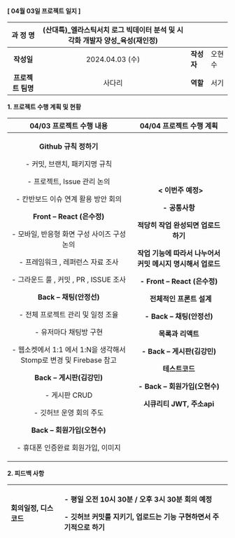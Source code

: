 ﻿**[ 04월 03일 프로젝트 일지 ]** 

|**과 정 명**|(산대특)\_엘라스틱서치 로그 빅데이터 분석 및 시각화 개발자 양성\_육성(재인정)|||
| :-: | :-: | :- | :- |
|**작성일**|2024\.04.03 (수)|**작성자**|오현수|
|**프로젝트 팀명**|사다리|**역할**|서기|

<a name="_heading=h.gjdgxs"></a>**1. 프로젝트 수행 계획 및 현황**

|**04/03 프로젝트 수행 내용**|**04/04 프로젝트 수행 계획**|
| :-: | :-: |
|<p>**Github 규칙 정하기** </p><p>- 커밋, 브랜치, 패키지명 규칙  </p><p>- 프로젝트, Issue 관리 논의 </p><p>- 칸반보드 이슈 연계 활용 방안 회의 </p><p></p><p>**Front – React (은수정)**</p><p>- 모바일, 반응형 화면 구성 사이즈 구성 논의</p><p>- 프레임워크 , 레퍼런스 자료 조사 </p><p>- 그라운드 룰 , 커밋 , PR , ISSUE 조사 </p><p></p><p>**Back – 채팅(안정선)**</p><p>- 전체 프로젝트 관리 및 일정 조율 </p><p>- 유저마다 채팅방 구현 </p><p>- 웹소켓에서 1:1 에서 1:N을 생각해서 Stomp로 변경  및 Firebase 참고 </p><p></p><p>**Back – 게시판(김강민)**</p><p>- 게시판 CRUD</p><p>- 깃허브 운영 회의 주도 </p><p></p><p>**Back – 회원가입(오현수)**</p><p>- 휴대폰 인증완료 회원가입, 이미지 </p>|<p>` `**< 이번주 예정>**</p><p></p><p>**- 공통사항** </p><p>**적당히 작업 완성되면 업로드 하기** </p><p>**작업 기능에 따라서 나누어서 커밋 메시지 명시해서 업로드** </p><p></p><p></p><p>**- Front – React (은수정)**</p><p>` `**전체적인 프론트 설계** </p><p></p><p>**- Back – 채팅(안정선)**</p><p>**목록과 리액트** </p><p></p><p>**- Back – 게시판(김강민)**</p><p>**테스트코드** </p><p></p><p>**- Back – 회원가입(오현수)**</p><p>**시큐리티 JWT, 주소api**</p><p></p>|
**2. 피드백 사항**

|**회의일정, 디스코드**|<p>**- 평일  오전 10시 30분 / 오후 3시 30분 회의 예정**</p><p>**- 깃허브 커밋룰 지키기, 업로드는 기능 구현하면서  주기적으로 하기**</p>|
| :- | :- |

